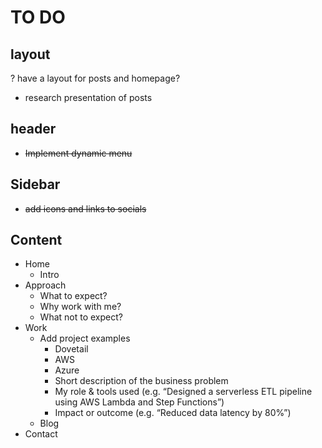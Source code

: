 # TO DO

## layout
? have a layout for posts and homepage?
- research presentation of posts
## header
- ~~Implement dynamic menu~~
## Sidebar
- ~~add icons and links to socials~~


## Content
- Home
  - Intro
- Approach
  - What to expect?
  - Why work with me?
  - What not to expect?
- Work
  - Add project examples
    - Dovetail 
    - AWS
    - Azure
    - Short description of the business problem
    - My role & tools used (e.g. “Designed a serverless ETL pipeline using AWS Lambda and Step Functions”)
    - Impact or outcome (e.g. “Reduced data latency by 80%”)
  - Blog
- Contact